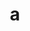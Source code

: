 ---
layout: cake
title:  a
type: cake
bannerimg: /banners/cakebanner
comic: cake_26.png
name: Tom Hanks
hovertext: heh heh
next: 27
prev: 25
---